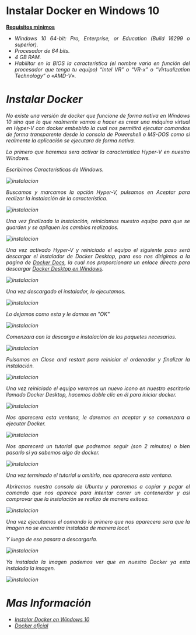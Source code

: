 # <b>Instalar Docker en Windows 10</b>

<b><u>Requisitos minimos</u></b>

<cite style="display:block; text-align: justify">

* Windows 10 64-bit: Pro, Enterprise, or Education (Build 16299 o superior).
* Procesador de 64 bits.
* 4 GB RAM.
* Habilitar en la BIOS la característica (el nombre varia en función del procesador que tenga tu equipo) “Intel VR” o “VR-x” o “Virtualization Technology” o «AMD-V».</cite>

# <b>Instalar Docker </b>

<cite style="display:block; text-align: justify">No existe una versión de docker que funcione de forma nativa en Windows 10 sino que lo que realmente vamos a hacer es crear una máquina virtual en Hyper-V con docker embebido la cual nos permitirá ejecutar comandos de forma transparente desde la consola de Powershell o MS-DOS como si realmente la aplicación se ejecutara de forma nativa.

Lo primero que haremos sera activar la característica Hyper-V en nuestro Windows.

Escribimos Caracteristicas de Windows.</cite>

![instalacion](img_Instalacion/img01.png)

<cite style="display:block; text-align: justify"> Buscamos y marcamos la opción Hyper-V, pulsamos en Aceptar para realizar la instalación de la característica.</cite>

![instalacion](img_Instalacion/img02.png)

<cite style="display:block; text-align: justify"> Una vez finalizada la instalación, reiniciamos nuestro equipo para que se guarden y se apliquen los cambios realizados. </cite>

![instalacion](img_Instalacion/img03.png)

<cite style="display:block; text-align: justify"> Una vez activado Hyper-V y reiniciado el equipo el siguiente paso será descargar el instalador de Docker Desktop, para eso nos dirigimos a la pagina de [Docker Docs][1_0], la cual nos proporcionara un enlace directo para descargar [Docker Desktop en Windows][1_1].</cite>

[1_0]:https://docs.docker.com/desktop/install/windows-install/

[1_1]:https://desktop.docker.com/win/main/amd64/Docker%20Desktop%20Installer.exe

![instalacion](img_Instalacion/img04.png)

<cite style="display:block; text-align: justify"> Una vez descargado el instalador, lo ejecutamos.</cite>

![instalacion](img_Instalacion/img05.png)

<cite style="display:block; text-align: justify"> Lo dejamos como esta y le damos en "OK"</cite>

![instalacion](img_Instalacion/img06.png)

<cite style="display:block; text-align: justify"> Comenzara con la descarga e instalación de los paquetes necesarios.</cite>

![instalacion](img_Instalacion/img07.png)

<cite style="display:block; text-align: justify"> Pulsamos en Close and restart para reiniciar el ordenador y finalizar la instalación.</cite>

![instalacion](img_Instalacion/img08.png)

<cite style="display:block; text-align: justify"> Una vez reiniciado el equipo veremos un nuevo icono en nuestro escritorio llamado Docker Desktop, hacemos doble clic en él para iniciar docker.</cite>

![instalacion](img_Instalacion/img09.png)

<cite style="display:block; text-align: justify"> Nos aparecera esta ventana, le daremos en aceptar y se comenzara a ejecutar Docker.</cite>

![instalacion](img_Instalacion/img10.png)

<cite style="display:block; text-align: justify"> Nos aparecerá un tutorial que podremos seguir (son 2 minutos) o bien pasarlo si ya sabemos algo de docker.</cite>

![instalacion](img_Instalacion/img11.png)

<cite style="display:block; text-align: justify"> Una vez terminado el tutorial u omitirlo, nos aparecera esta ventana.

Abriremos nuestra consola de Ubuntu y pararemos a copiar y pegar el comando que nos aparece para intentar correr un contenerdor y asi comprovar que la instalación se realizo de manera exitosa.  </cite>

![instalacion](img_Instalacion/img12.png)

<cite style="display:block; text-align: justify"> Una vez ejecutamos el comando lo primero que nos aparecera sera que la imagen no se encuentra instalada de manera local.

Y luego de eso pasara a descargarla.</cite>

![instalacion](img_Instalacion/img13.png)

<cite style="display:block; text-align: justify"> Ya instalada la imagen podemos ver que en nuestro Docker ya esta instalada la imagen.</cite>

![instalacion](img_Instalacion/img14.png)

# Mas Información
* [Instalar Docker en Windows 10][2_1]
* [Docker oficial][2_2]


[2_1]:https://tutorialesit.com/instalar-docker-en-windows-10/
[2_2]:https://www.docker.com/

